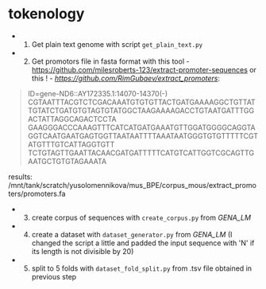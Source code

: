 # tokenology

- 1. Get plain text genome with script `get_plain_text.py`

- 2. Get promotors file in fasta format with this tool - https://github.com/milesroberts-123/extract-promoter-sequences or this ! - *https://github.com/RimGubaev/extract_promoters*:

>ID=gene-ND6::AY172335.1:14070-14370(-)
CGTAATTTACGTCTCGACAAATGTGTGTTACTGATGAAAAGGCTGTTATTGTATCTGATGTGTAGTGTATGGCTAAGAAAAGACCTGTAATGATTTGGACTATTAGGCAGACTCCTA
GAAGGGACCCAAAGTTTCATCATGATGAAATGTTGGATGGGGCAGGTAGGTCAATGAATGAGTGGTTAATAATTTTAAATAATGGGTGTGTTTTTCGTATGTTTGTCATTAGGTGTT
TCTGTAGTTGAATTACAACGATGATTTTTCATGTCATTGGTCGCAGTTGAATGCTGTGTAGAAATA

results: /mnt/tank/scratch/yusolomennikova/mus_BPE/corpus_mous/extract_promoters/promoters.fa

- 3. create corpus of sequences with `create_corpus.py`  from *GENA_LM*

- 4. create a dataset with `dataset_generator.py` from *GENA_LM* (I changed the script a little and padded the input sequence with 'N' if its length is not divisible by 20)
- 5. split to 5 folds with `dataset_fold_split.py` from .tsv file obtained in previous step
